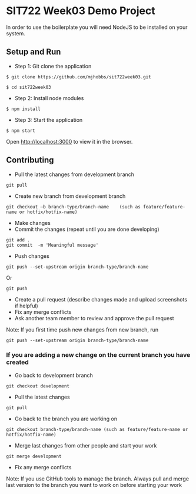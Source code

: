 # SIT722 Week03 Demo Project

In order to use the boilerplate you will need NodeJS to be installed on your system.

## Setup and Run

- Step 1: Git clone the application

```
$ git clone https://github.com/mjhobbs/sit722week03.git

$ cd sit722week03
```

- Step 2: Install node modules

```
$ npm install
```

- Step 3: Start the application

```
$ npm start
```

Open [http://localhost:3000](http://localhost:3000) to view it in the browser.

## Contributing

- Pull the latest changes from development branch

```
git pull
```

- Create new branch from development branch

```
git checkout –b branch-type/branch-name    (such as feature/feature-name or hotfix/hotfix-name)
```

- Make changes 
- Commit the changes (repeat until you are done developing)

```
git add .   
git commit  -m 'Meaningful message'

```

- Push changes

```
git push --set-upstream origin branch-type/branch-name 
```

Or

```
git push
```

- Create a pull request (describe changes made and upload screenshots if helpful)
- Fix any merge conflicts
- Ask another team member to review and approve the pull request

Note: If you first time push new changes from new branch, run

```
git push --set-upstream origin branch-type/branch-name
```

### If you are adding a new change on the current branch you have created

- Go back to development branch

```
git checkout development
```

- Pull the latest changes

```
git pull 
```

- Go back to the branch you are working on 

```
git checkout branch-type/branch-name (such as feature/feature-name or hotfix/hotfix-name)
```

- Merge last changes from other people and start your work

```
git merge development
```

- Fix any merge conflicts

Note: If you use GitHub tools to manage the branch. Always pull and merge last version to the branch you want to work on before starting your work


